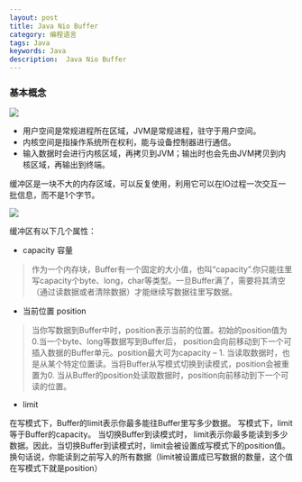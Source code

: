 ```yaml
---
layout: post
title: Java Nio Buffer
category: 编程语言
tags: Java
keywords: Java
description:  Java Nio Buffer
---
```

### 基本概念

![](http://cdn.taotaoshenqi.com/letcheng/buffer_1.png)

* 用户空间是常规进程所在区域，JVM是常规进程，驻守于用户空间。
* 内核空间是指操作系统所在权利，能与设备控制器进行通信。
* 输入数据时会进行内核区域，再拷贝到JVM；输出时也会先由JVM拷贝到内核区域，再输出到终端。

缓冲区是一块不大的内存区域，可以反复使用，利用它可以在IO过程一次交互一批信息，而不是1个字节。

![](http://ifeve.com/wp-content/uploads/2013/06/buffers-modes.png)

缓冲区有以下几个属性：

* capacity 容量

> 作为一个内存块，Buffer有一个固定的大小值，也叫“capacity”.你只能往里写capacity个byte、long，char等类型。一旦Buffer满了，需要将其清空（通过读数据或者清除数据）才能继续写数据往里写数据。

* 当前位置 position

> 当你写数据到Buffer中时，position表示当前的位置。初始的position值为0.当一个byte、long等数据写到Buffer后， position会向前移动到下一个可插入数据的Buffer单元。position最大可为capacity – 1.
> 当读取数据时，也是从某个特定位置读。当将Buffer从写模式切换到读模式，position会被重置为0. 当从Buffer的position处读取数据时，position向前移动到下一个可读的位置。

* limit

在写模式下，Buffer的limit表示你最多能往Buffer里写多少数据。 写模式下，limit等于Buffer的capacity。
当切换Buffer到读模式时， limit表示你最多能读到多少数据。因此，当切换Buffer到读模式时，limit会被设置成写模式下的position值。换句话说，你能读到之前写入的所有数据（limit被设置成已写数据的数量，这个值在写模式下就是position）

